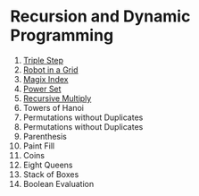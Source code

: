 # Recursion and Dynamic Programming

1. [Triple Step](Questions/1.TripleStep.md)
2. [Robot in a Grid](Questions/2.Robot&#32;in&#32;a&#32;Grid.md)
3. [Magix Index](Questions/3.MagicIndex.md) 
4. [Power Set](Questions/4.PowerSet.md)
5. [Recursive Multiply](Questions/5.Recursive&#32;Multiply.md)
6. Towers of Hanoi
7. Permutations without Duplicates
8. Permutations without Duplicates
9. Parenthesis
10. Paint Fill
11. Coins
12. Eight Queens
13. Stack of Boxes
14. Boolean Evaluation